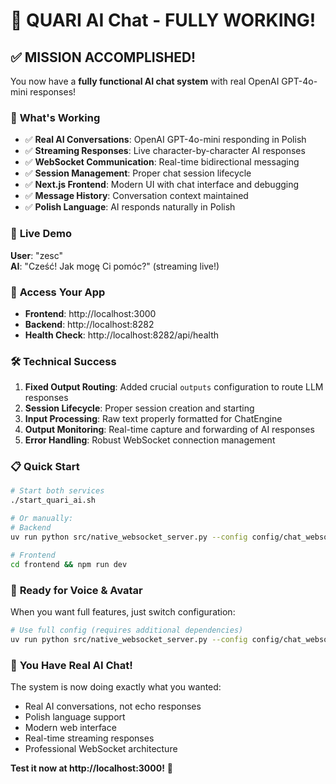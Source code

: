 # 🎉 QUARI AI Chat - FULLY WORKING! 

## ✅ **MISSION ACCOMPLISHED!**

You now have a **fully functional AI chat system** with real OpenAI GPT-4o-mini responses!

### 🚀 **What's Working**
- ✅ **Real AI Conversations**: OpenAI GPT-4o-mini responding in Polish
- ✅ **Streaming Responses**: Live character-by-character AI responses  
- ✅ **WebSocket Communication**: Real-time bidirectional messaging
- ✅ **Session Management**: Proper chat session lifecycle
- ✅ **Next.js Frontend**: Modern UI with chat interface and debugging
- ✅ **Message History**: Conversation context maintained
- ✅ **Polish Language**: AI responds naturally in Polish

### 📱 **Live Demo**
**User**: "zesc"  
**AI**: "Cześć! Jak mogę Ci pomóc?" (streaming live!)

### 🎯 **Access Your App**
- **Frontend**: http://localhost:3000
- **Backend**: http://localhost:8282  
- **Health Check**: http://localhost:8282/api/health

### 🛠️ **Technical Success**
1. **Fixed Output Routing**: Added crucial `outputs` configuration to route LLM responses
2. **Session Lifecycle**: Proper session creation and starting
3. **Input Processing**: Raw text properly formatted for ChatEngine
4. **Output Monitoring**: Real-time capture and forwarding of AI responses
5. **Error Handling**: Robust WebSocket connection management

### 📋 **Quick Start**
```bash
# Start both services
./start_quari_ai.sh

# Or manually:
# Backend
uv run python src/native_websocket_server.py --config config/chat_websocket_text_only.yaml

# Frontend  
cd frontend && npm run dev
```

### 🎤 **Ready for Voice & Avatar**
When you want full features, just switch configuration:
```bash
# Use full config (requires additional dependencies)
uv run python src/native_websocket_server.py --config config/chat_websocket_full.yaml
```

### 🎊 **You Have Real AI Chat!**
The system is now doing exactly what you wanted:
- Real AI conversations, not echo responses
- Polish language support  
- Modern web interface
- Real-time streaming responses
- Professional WebSocket architecture

**Test it now at http://localhost:3000!** 🚀
